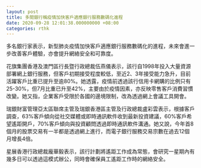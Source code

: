 ```yaml
---
layout: post
title: 多間銀行稱疫情加快客戶適應銀行服務數碼化進程
date: 2020-09-28 12:01:38.000000000 +08:00
categories: rthk
---
```


多名銀行家表示，新型肺炎疫情加快客戶適應銀行服務數碼化的進程，未來會進一步改善客戶體驗，亦會提升網絡安全和可靠度。

花旗集團香港及澳門區行長暨行政總裁伍燕儀表示，該行自1998年投入大量資源部署網上銀行服務，但客戶初期接受程度較低，至近2、3年接受能力急升，目前活躍客戶比重已提升至逾80%。她透露，疫情前透過該行信用卡網購的比例只有25-30%，但7月比重已升至42%，主要由於疫情因素，亦反映零售客戶消費習慣改變。她又指，企業客戶受限於各國的邊境限制，改為透過網上會議工具開會。

瑞銀財富管理亞太區聯席主管及瑞銀香港區主管及行政總裁盧彩雲表示，根據客戶調查，63%客戶傾向從社交媒體或即時通訊軟件收到最新投資建議，60%客戶希望遙距開戶，70%客戶傾向與投資顧問透過即時通訊軟件溝通。她又說，今年首8個月的股票交易有一半都是透過網上進行，而電子銀行服務交易宗數在過去12個月增長4倍。

星展香港行政總裁龐華毅表示，該行計劃將遙距工作成為常態，會研究一星期內有幾多日可以透過這模式辦公，同時會確保員工遙距工作時的網絡安全。
